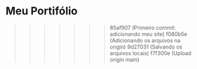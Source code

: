 
# Meu Portifólio
>>>>>>> 85af907 (Primeiro commit: adicionando meu site)
>>>>>>> f080b5e (Adicionando os arquivos na origin)
>>>>>>> 9d27031 (Salvando os arquivos locais)
>>>>>>> f7f300e (Upload origin main)
